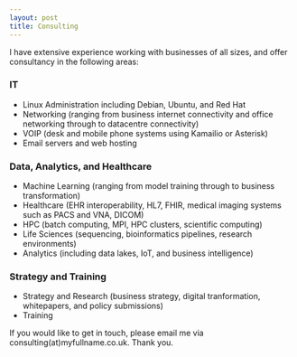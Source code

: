 ```yaml
---
layout: post
title: Consulting
---
```


I have extensive experience working with businesses of all sizes, and offer consultancy in the following areas:
### IT
- Linux Administration including Debian, Ubuntu, and Red Hat
- Networking (ranging from business internet connectivity and office networking through to datacentre connectivity)
- VOIP (desk and mobile phone systems using Kamailio or Asterisk)
- Email servers and web hosting

<!-- -->

### Data, Analytics, and Healthcare
- Machine Learning (ranging from model training through to business transformation)
- Healthcare (EHR interoperability, HL7, FHIR, medical imaging systems such as PACS and VNA, DICOM)
- HPC (batch computing, MPI, HPC clusters, scientific computing)
- Life Sciences (sequencing, bioinformatics pipelines, research environments)
- Analytics (including data lakes, IoT, and business intelligence)

<!-- -->

### Strategy and Training 
- Strategy and Research (business strategy, digital tranformation, whitepapers, and policy submissions)
- Training

If you would like to get in touch, please email me via consulting(at)myfullname.co.uk. Thank you.
